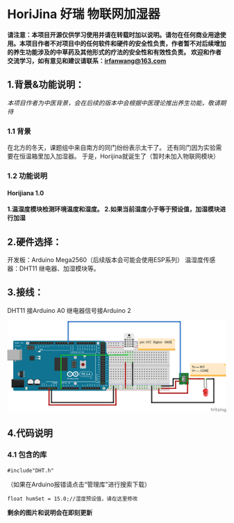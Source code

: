 # HoriJina 好瑞 物联网加湿器
**请注意：本项目开源仅供学习使用并请在转载时加以说明。请勿在任何商业用途使用。本项目作者不对项目中的任何软件和硬件的安全性负责，作者暂不对后续增加的养生功能涉及的中草药及其他形式的疗法的安全性和有效性负责。
欢迎和作者交流学习，如有意见和建议请联系：irfanwang@163.com**

## 1.背景&功能说明：
*本项目作者为中医背景，会在后续的版本中会根据中医理论推出养生功能，敬请期待*
 ### 1.1 背景
 在北方的冬天，课题组中来自南方的同门纷纷表示太干了。
 还有同门因为实验需要在恒温箱里加入加湿器。
 于是，Horijina就诞生了（暂时未加入物联网模块）
 ### 1.2 功能说明
 #### Horijiana 1.0
 **1.温湿度模块检测环境温度和湿度。
 2.如果当前湿度小于等于预设值，加湿模块进行加湿**
## 2.硬件选择：
 开发板：Arduino Mega2560（后续版本会可能会使用ESP系列）
 温湿度传感器：DHT11
 继电器、加湿模块等。
## 3.接线：
DHT11 接Arduino A0
继电器信号接Arduino 2

![接线原理图](https://github.com/IrfanWang95/HoriJina/blob/main/horijina.png?raw=true)
## 4.代码说明
### 4.1 包含的库

    #include"DHT.h"
 
   （如果在Arduino报错请点击“管理库”进行搜索下载）
   
    float humSet = 15.0;//湿度预设值，请在这里修改
    
    
    
**剩余的图片和说明会在即刻更新**

